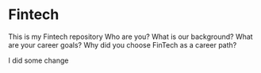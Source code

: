 # Fintech
This is my Fintech repository
Who are you? What is our background?
What are your career goals?
Why did you choose FinTech as a career path?

I did some change
